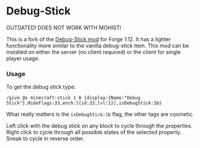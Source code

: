 # Debug-Stick
OUTDATED! DOES NOT WORK WITH MOHIST!

This is a fork of the [Debug-Stick mod](https://github.com/Tfarcenim/Debug-Stick) for Forge 1.12. It has a lighter functionality more similar to the vanilla debug-stick item. This mod can be installed on either the server (no client required) or the client for single player usage.

### Usage

To get the debug stick type: 
```
/give @s minecraft:stick 1 0 {display:{Name:"Debug Stick"},HideFlags:33,ench:[{id:33,lvl:1}],isDebugStick:1b}
```
What really matters is the `isDebugStick:1b` flag, the other tags are cosmetic.

Left click with the debug stick on any block to cycle through the properties.
Right click to cycle through all possible states of the selected property.
Sneak to cycle in reverse order.
